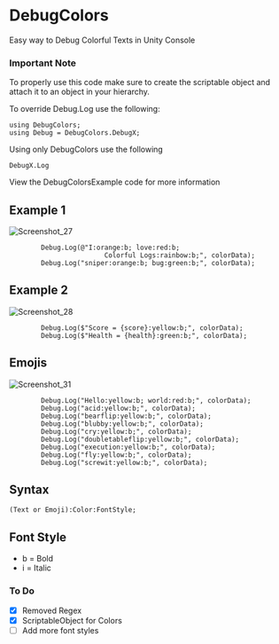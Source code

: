 # DebugColors
Easy way to Debug Colorful Texts in Unity Console

### Important Note
To properly use this code make sure to create the scriptable object and attach it to an object in your hierarchy.

To override Debug.Log use the following:
```
using DebugColors;
using Debug = DebugColors.DebugX;
```
Using only DebugColors use the following
```
DebugX.Log
```
View the DebugColorsExample code for more information

## Example 1
![Screenshot_27](https://github.com/MidooriTV/DebugColors/assets/130106855/f82b213b-b68f-45f5-8367-3e7f8c0626cc)
```
        Debug.Log(@"I:orange:b; love:red:b; 
                        Colorful Logs:rainbow:b;", colorData);
        Debug.Log("sniper:orange:b; bug:green:b;", colorData);
```


## Example 2
![Screenshot_28](https://github.com/MidooriTV/DebugColors/assets/130106855/bb35538d-5422-4e89-8817-e164f8b81c7d)
```
        Debug.Log($"Score = {score}:yellow:b;", colorData);
        Debug.Log($"Health = {health}:green:b;", colorData);
```

## Emojis
![Screenshot_31](https://github.com/MidooriTV/DebugColors/assets/130106855/9e44c53c-2c6a-4484-90d5-44a225f38441)
```
        Debug.Log("Hello:yellow:b; world:red:b;", colorData);
        Debug.Log("acid:yellow:b;", colorData);
        Debug.Log("bearflip:yellow:b;", colorData);
        Debug.Log("blubby:yellow:b;", colorData);
        Debug.Log("cry:yellow:b;", colorData);
        Debug.Log("doubletableflip:yellow:b;", colorData);
        Debug.Log("execution:yellow:b;", colorData);
        Debug.Log("fly:yellow:b;", colorData);
        Debug.Log("screwit:yellow:b;", colorData);
```

## Syntax
```
(Text or Emoji):Color:FontStyle;
```

## Font Style
+ b = Bold
+ i = Italic

### To Do
- [x] Removed Regex
- [x] ScriptableObject for Colors
- [ ] Add more font styles
